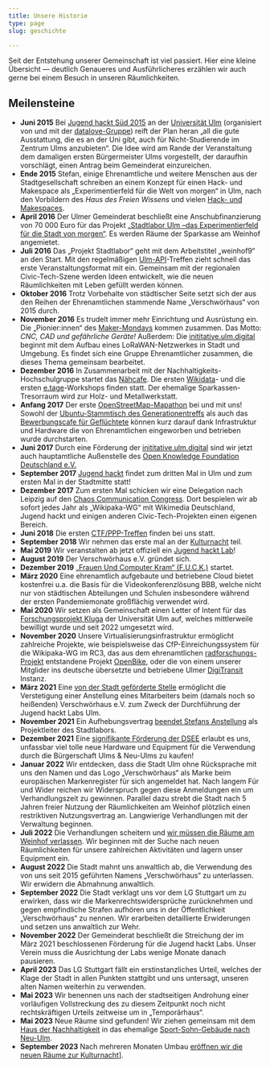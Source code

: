 ```yaml
---
title: Unsere Historie
type: page
slug: geschichte

---
```


Seit der Entstehung unserer Gemeinschaft ist viel passiert. Hier eine kleine Übersicht &mdash; deutlich Genaueres und Ausführlicheres erzählen wir auch gerne bei einem Besuch in unseren Räumlichkeiten.

## Meilensteine
  * **Juni 2015** Bei [Jugend hackt Süd 2015](https://jugendhackt.org/event-rueckblick/ulm-2015/) an der [Universität Ulm](https://www.uni-ulm.de) (organisiert von und mit der [datalove-Gruppe](http://www.ulmapi.de)) reift der Plan heran „all die gute Ausstattung, die es an der Uni gibt, auch für Nicht-Studierende im Zentrum Ulms anzubieten“. Die Idee wird am Rande der Veranstaltung dem damaligen ersten Bürgermeister Ulms vorgestellt, der daraufhin vorschlägt, einen Antrag beim Gemeinderat einzureichen.
  * **Ende 2015** Stefan, einige Ehrenamtliche und weitere Menschen aus der Stadtgesellschaft schreiben an einem Konzept für einen Hack- und Makespace als „Experimentierfeld für die Welt von morgen“ in Ulm, nach den Vorbildern des _Haus des Freien Wissens_ und vielen [Hack- und Makespaces](https://wiki.hackerspaces.org/Design_Patterns).
  * **April 2016** Der Ulmer Gemeinderat beschließt eine Anschubfinanzierung von 70 000 Euro für das Projekt [„Stadtlabor Ulm –das Experimentierfeld für die Stadt von morgen“](http://buergerinfo.ulm.de/vo0050.php?__kvonr=4507). Es werden Räume der Sparkasse am Weinhof angemietet.
  * **Juli 2016** Das „Projekt Stadtlabor“ geht mit dem Arbeitstitel „weinhof9“ an den Start. Mit den regelmäßigen [Ulm-API](http://www.ulmapi.de)-Treffen zieht schnell das erste Veranstaltungsformat mit ein. Gemeinsam mit der regionalen Civic-Tech-Szene werden Ideen entwickelt, wie die neuen Räumlichkeiten mit Leben gefüllt werden können.
  * **Oktober 2016** Trotz Vorbehalte von städtischer Seite setzt sich der aus den Reihen der Ehrenamtlichen stammende Name „Verschwörhaus“ von 2015 durch.
  * **November 2016** Es trudelt immer mehr Einrichtung und Ausrüstung ein. Die „Pionier:innen“ des [Maker-Mondays](/termine-und-oeffnungszeiten/?tab=maker-monday) kommen zusammen. Das Motto: _CNC, CAD und gefährliche Geräte!_ Außerdem: Die [inititative.ulm.digital](https://ulm-digital.com) beginnt mit dem Aufbau eines LoRaWAN-Netzwerkes in Stadt und Umgebung. Es findet sich eine Gruppe Ehrenamtlicher zusammen, die dieses Thema gemeinsam bearbeitet.
  * **Dezember 2016** In Zusammenarbeit mit der Nachhaltigkeits-Hochschulgruppe startet das [Nähcafe](/termine-und-oeffnungszeiten/?tab=nähcafe). Die ersten [Wikidata](/termine-und-oeffnungszeiten/?tab=wikidata)- und die ersten [e.tage](/termine-und-oeffnungszeiten/?tab=etage)-Workshops finden statt. Der ehemalige Sparkassen-Tresorraum wird zur Holz- und Metallwerkstatt.
  * **Anfang 2017** Der erste [OpenStreetMap-Mapathon](/termine-und-oeffnungszeiten/?tab=openstreetmap) bei und mit uns! Sowohl der [Ubuntu-Stammtisch des Generationentreffs](/termine-und-oeffnungszeiten/?tab=ubuntu) als auch das [Bewerbungscafe für Geflüchtete](/termine-und-oeffnungszeiten/?tab=bewerbungscafe) können kurz darauf dank Infrastruktur und Hardware die von Ehrenamtlichen eingeworben und betrieben wurde durchstarten.
  * **Juni 2017** Durch eine Förderung der [inititative.ulm.digital](https://ulm-digital.com) sind wir jetzt auch hauptamtliche Außenstelle des [Open Knowledge Foundation Deutschland e.V.](https://okfn.de)
  * **September 2017** [Jugend hackt](/termine-und-oeffnungszeiten/?tab=jugend-hackt) findet zum dritten Mal in Ulm und zum ersten Mal in der Stadtmitte statt!
  * **Dezember 2017** Zum ersten Mal schicken wir eine Delegation nach Leipzig auf den [Chaos Communication Congress](https://events.ccc.de/congress). Dort bespielen wir ab sofort jedes Jahr als „Wikipaka-WG“ mit Wikimedia Deutschland, Jugend hackt und einigen anderen Civic-Tech-Projekten einen eigenen Bereich.
  * **Juni 2018** Die ersten [CTF/PPP-Treffen](/termine-und-oeffnungszeiten/?tab=ctf) finden bei uns statt.
  * **September 2018** Wir nehmen das erste mal an der [Kulturnacht](/kulturnacht-2018/) teil.
  * **Mai 2019** Wir veranstalten ab jetzt offiziell ein [Jugend hackt Lab](/category/jugend-hackt-lab)!
  * **August 2019** Der Verschwörhaus e.V. gründet sich.
  * **Dezember 2019** [„Frauen Und Computer Kram“ (F.U.C.K.)](/termine-und-oeffnungszeiten/?tab=fuck) startet.
  * **März 2020** Eine ehrenamtlich aufgebaute und betriebene Cloud bietet kostenfrei u.a. die Basis für die Videokonferenzlösung BBB, welche nicht nur von städtischen Abteilungen und Schulen insbesondere während der ersten Pandemiemonate großflächig verwendet wird.
  * **Mai 2020** Wir setzen als Gemeinschaft einen Letter of Intent für das [Forschungsprojekt Kluga](https://www.uni-ulm.de/nawi/nawi-wichem/forschung/verbundprojekt-kluga/) der Universität Ulm auf, welches mittlerweile bewilligt wurde und seit 2022 umgesetzt wird.
  * **November 2020** Unsere Virtualisierungsinfrastruktur ermöglicht zahlreiche Projekte, wie beispielsweise das CfP-Einreichungssystem für die Wikipaka-WG im RC3, das aus dem ehrenamtlichen [radforschungs-Projekt](https://radforschung.org/) entstandene Projekt [OpenBike](https://vm.baden-wuerttemberg.de/de/politik-zukunft/zukunftskonzepte/digitale-mobilitaet/mobiarch-bw/openbike), oder die von einem unserer Mitglider ins deutsche übersetzte und betriebene Ulmer [DigiTransit](https://digitransit.fi/en/) Instanz.
  * **März 2021** Eine [von der Stadt geförderte Stelle](https://buergerinfo.ulm.de/to0050.php?__ktonr=22787) ermöglicht die Verstetigung einer Anstellung eines Mitarbeiters beim (damals noch so heißenden) Verschwörhaus e.V. zum Zweck der Durchführung der Jugend hackt Labs Ulm.
  * **November 2021** Ein Aufhebungsvertrag [beendet Stefans Anstellung](/danke-stefan-fuer-fuenf-jahre-verschwoerhaus/) als Projektleiter des Stadtlabors.
  * **Dezember 2021** Eine [signifikante Förderung der DSEE](/f%c3%b6rderung-der-deutschen-stiftung-f%c3%bcr-engagement-und-ehrenamt-dsee/) erlaubt es uns, unfassbar viel tolle neue Hardware und Equipment für die Verwendung durch die Bürgerschaft Ulms & Neu-Ulms zu kaufen!
  * **Januar 2022** Wir entdecken, dass die Stadt Ulm ohne Rücksprache mit uns den Namen und das Logo „Verschwörhaus“ als Marke beim europäischen Markenregister für sich angemeldet hat. Nach langem Für und Wider reichen wir Widerspruch gegen diese Anmeldungen ein um Verhandlungszeit zu gewinnen. Parallel dazu strebt die Stadt nach 5 Jahren freier Nutzung der Räumlichkeiten am Weinhof plötzlich einen restriktiven Nutzungsvertrag an. Langwierige Verhandlungen mit der Verwaltung beginnen.
  * **Juli 2022** Die Verhandlungen scheitern und [wir müssen die Räume am Weinhof verlassen](/das-verschwoerhaus-zieht-um/). Wir beginnen mit der Suche nach neuen Räumlichkeiten für unsere zahlreichen Aktivitäten und lagern unser Equipment ein.
  * **August 2022** Die Stadt mahnt uns anwaltlich ab, die Verwendung des von uns seit 2015 geführten Namens „Verschwörhaus“ zu unterlassen. Wir erwidern die Abmahnung anwaltlich.
  * **September 2022** Die Stadt verklagt uns vor dem LG Stuttgart um zu erwirken, dass wir die Markenrechtswidersprüche zurücknehmen und gegen empfindliche Strafen aufhören uns in der Öffentlichkeit „Verschwörhaus“ zu nennen. Wir erarbeiten detaillierte Erwiderungen und setzen uns anwaltlich zur Wehr.
  * **November 2022** Der Gemeinderat beschließt die Streichung der im März 2021 beschlossenen Förderung für die Jugend hackt Labs. Unser Verein muss die Ausrichtung der Labs wenige Monate danach pausieren.
  * **April 2023** Das LG Stuttgart fällt ein erstinstanzliches Urteil, welches der Klage der Stadt in allen Punkten stattgibt und uns untersagt, unseren alten Namen weiterhin zu verwenden.
  * **Mai 2023** Wir benennen uns nach der stadtseitigen Androhung einer vorläufigen Vollstreckung des zu diesem Zeitpunkt noch nicht rechtskräftigen Urteils zeitweise um in „Temporärhaus“.
  * **Mai 2023** Neue Räume sind gefunden! Wir ziehen gemeinsam mit dem [Haus der Nachhaltigkeit](https://h-d-n.org) in das ehemalige [Sport-Sohn-Gebäude nach Neu-Ulm](/neuhaus-neuulm/).
  * **September 2023** Nach mehreren Monaten Umbau [eröffnen wir die neuen Räume zur Kulturnacht](/go-for-launch-monatsbericht-september-2023/)].
  
